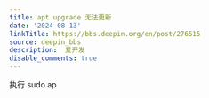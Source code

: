 ```yaml
---
title: apt upgrade 无法更新
date: '2024-08-13'
linkTitle: https://bbs.deepin.org/en/post/276515
source: deepin_bbs
description:  爱开发 
disable_comments: true
---
```

执行 sudo ap

